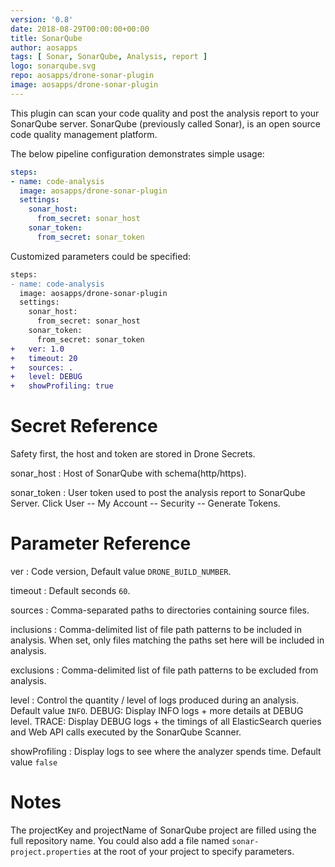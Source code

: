 ```yaml
---
version: '0.8'
date: 2018-08-29T00:00:00+00:00
title: SonarQube
author: aosapps
tags: [ Sonar, SonarQube, Analysis, report ]
logo: sonarqube.svg
repo: aosapps/drone-sonar-plugin
image: aosapps/drone-sonar-plugin
---
```


This plugin can scan your code quality and post the analysis report to your SonarQube server. SonarQube (previously called Sonar), is an open source code quality management platform.

The below pipeline configuration demonstrates simple usage:

```yaml
steps:
- name: code-analysis
  image: aosapps/drone-sonar-plugin
  settings:
    sonar_host:
      from_secret: sonar_host
    sonar_token:
      from_secret: sonar_token
```

Customized parameters could be specified:

```diff
steps:
- name: code-analysis
  image: aosapps/drone-sonar-plugin
  settings:
    sonar_host:
      from_secret: sonar_host
    sonar_token:
      from_secret: sonar_token
+   ver: 1.0
+   timeout: 20
+   sources: .
+   level: DEBUG
+   showProfiling: true
```

# Secret Reference

Safety first, the host and token are stored in Drone Secrets.

sonar_host
: Host of SonarQube with schema(http/https).

sonar_token
: User token used to post the analysis report to SonarQube Server. Click User -- My Account -- Security -- Generate Tokens.


# Parameter Reference

ver
: Code version, Default value `DRONE_BUILD_NUMBER`.

timeout
: Default seconds `60`.

sources
: Comma-separated paths to directories containing source files. 

inclusions
: Comma-delimited list of file path patterns to be included in analysis. When set, only files matching the paths set here will be included in analysis.

exclusions
: Comma-delimited list of file path patterns to be excluded from analysis.

level
: Control the quantity / level of logs produced during an analysis. Default value `INFO`. DEBUG: Display INFO logs + more details at DEBUG level. TRACE: Display DEBUG logs + the timings of all ElasticSearch queries and Web API calls executed by the SonarQube Scanner.

showProfiling
: Display logs to see where the analyzer spends time. Default value `false`

# Notes

The projectKey and projectName of SonarQube project are filled using the full repository name. You could also add a file named `sonar-project.properties` at the root of your project to specify parameters.  

